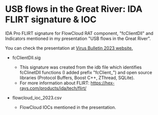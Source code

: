 # USB flows in the Great River: IDA FLIRT signature & IOC
IDA Pro FLIRT signature for FlowCloud RAT component, "fcClientDll" and Indicators mentioned in my presentation "USB flows in the Great River".

You can check the presentation at [Virus Bulletin 2023 website.](https://www.virusbulletin.com/conference/vb2023/abstracts/usb-flows-great-river-classic-tradecraft-still-alive/)

- fcClientDll.sig 
  - This signature was created from the idb file which identifies fcClinetDll functions (I added prefix "fcClient_") and open source libraries (Protocol Buffers, Boost C++, ZThread, SQLite).
  - For more information about FLIRT: https://hex-rays.com/products/ida/tech/flirt/

- flowcloud_ioc_2023.csv
  - FlowCloud IOCs mentioned in the presentation.
